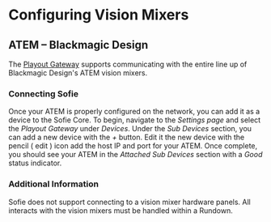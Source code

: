 # Configuring Vision Mixers

## ATEM – Blackmagic Design

The [Playout Gateway](../installing-a-gateway/playout-gateway.md) supports communicating with the entire line up of Blackmagic Design's ATEM vision mixers.

### Connecting Sofie

Once your ATEM is properly configured on the network, you can add it as a device to the Sofie&nbsp;Core. To begin, navigate to the _Settings page_ and select the _Playout Gateway_ under _Devices_. Under the _Sub Devices_ section, you can add a new device with the _+_ button. Edit it the new device with the pencil \( edit \) icon add the host IP and port for your ATEM. Once complete, you should see your ATEM in the _Attached Sub Devices_ section with a _Good_ status indicator.

### Additional Information

Sofie does not support connecting to a vision mixer hardware panels. All interacts with the vision mixers must be handled within a Rundown.
